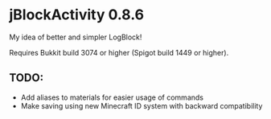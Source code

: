 jBlockActivity 0.8.6
==============

My idea of better and simpler LogBlock!

Requires Bukkit build 3074 or higher (Spigot build 1449 or higher).

## TODO: 
* Add aliases to materials for easier usage of commands
* Make saving using new Minecraft ID system with backward compatibility
